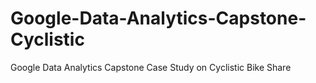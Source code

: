 # Google-Data-Analytics-Capstone-Cyclistic
Google Data Analytics Capstone Case Study on Cyclistic Bike Share 
